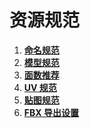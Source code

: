# 资源规范

1. **[命名规范](./1-Naming-Conventions)**
2. **[模型规范](./2-model-specification)** 
3. **[面数推荐](./3-face-recommended)** 
4. **[UV 规范](./4-UV-specification)** 
5. **[贴图规范](./5-texture-specification)** 
6. **[FBX 导出设置](./6-FBX-export-settings)**